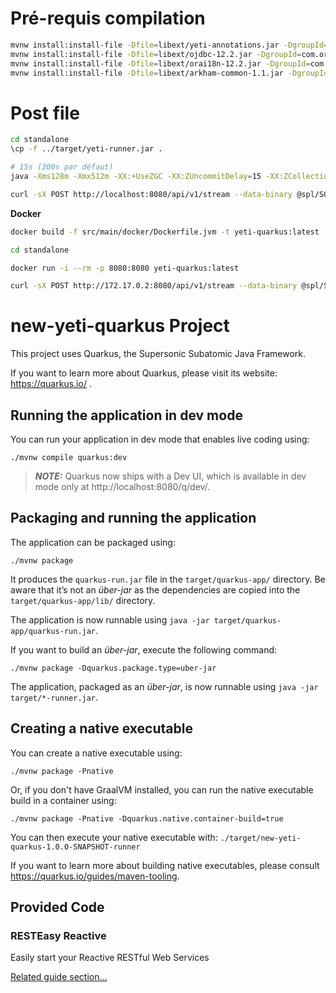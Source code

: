 # Pré-requis compilation

```bash
mvnw install:install-file -Dfile=libext/yeti-annotations.jar -DgroupId=com.arkham -DartifactId=annotations -Dversion=1.0 -Dpackaging=jar
mvnw install:install-file -Dfile=libext/ojdbc-12.2.jar -DgroupId=com.oracle -DartifactId=driver -Dversion=12.2 -Dpackaging=jar
mvnw install:install-file -Dfile=libext/orai18n-12.2.jar -DgroupId=com.oracle -DartifactId=i18n -Dversion=12.2 -Dpackaging=jar
mvnw install:install-file -Dfile=libext/arkham-common-1.1.jar -DgroupId=com.arkham -DartifactId=common -Dversion=1.1 -Dpackaging=jar
```

# Post file

```bash
cd standalone
\cp -f ../target/yeti-runner.jar .

# 15s (300s par défaut)
java -Xms128m -Xmx512m -XX:+UseZGC -XX:ZUncommitDelay=15 -XX:ZCollectionInterval=5 -jar yeti-runner.jar

curl -sX POST http://localhost:8080/api/v1/stream --data-binary @spl/SOC800_36370.yaml.processed -o spl/test.xls -H 'Content-Type: application/yaml'
```

**Docker**
```bash
docker build -f src/main/docker/Dockerfile.jvm -t yeti-quarkus:latest .

cd standalone

docker run -i --rm -p 8080:8080 yeti-quarkus:latest

curl -sX POST http://172.17.0.2:8080/api/v1/stream --data-binary @spl/SOC800_36370.yaml.processed -o spl/test.xls -H 'Content-Type: application/yaml'
```







# new-yeti-quarkus Project

This project uses Quarkus, the Supersonic Subatomic Java Framework.

If you want to learn more about Quarkus, please visit its website: https://quarkus.io/ .

## Running the application in dev mode

You can run your application in dev mode that enables live coding using:
```shell script
./mvnw compile quarkus:dev
```

> **_NOTE:_**  Quarkus now ships with a Dev UI, which is available in dev mode only at http://localhost:8080/q/dev/.

## Packaging and running the application

The application can be packaged using:
```shell script
./mvnw package
```
It produces the `quarkus-run.jar` file in the `target/quarkus-app/` directory.
Be aware that it’s not an _über-jar_ as the dependencies are copied into the `target/quarkus-app/lib/` directory.

The application is now runnable using `java -jar target/quarkus-app/quarkus-run.jar`.

If you want to build an _über-jar_, execute the following command:
```shell script
./mvnw package -Dquarkus.package.type=uber-jar
```

The application, packaged as an _über-jar_, is now runnable using `java -jar target/*-runner.jar`.

## Creating a native executable

You can create a native executable using: 
```shell script
./mvnw package -Pnative
```

Or, if you don't have GraalVM installed, you can run the native executable build in a container using: 
```shell script
./mvnw package -Pnative -Dquarkus.native.container-build=true
```

You can then execute your native executable with: `./target/new-yeti-quarkus-1.0.0-SNAPSHOT-runner`

If you want to learn more about building native executables, please consult https://quarkus.io/guides/maven-tooling.

## Provided Code

### RESTEasy Reactive

Easily start your Reactive RESTful Web Services

[Related guide section...](https://quarkus.io/guides/getting-started-reactive#reactive-jax-rs-resources)

